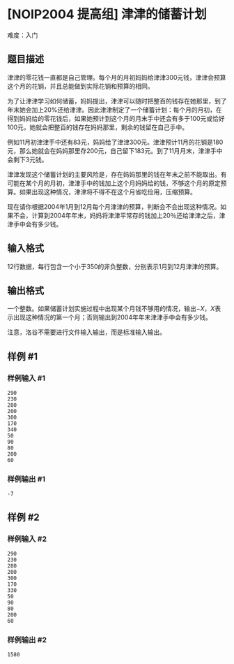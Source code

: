 # [NOIP2004 提高组] 津津的储蓄计划
难度：入门

## 题目描述

津津的零花钱一直都是自己管理。每个月的月初妈妈给津津$300$元钱，津津会预算这个月的花销，并且总能做到实际花销和预算的相同。

为了让津津学习如何储蓄，妈妈提出，津津可以随时把整百的钱存在她那里，到了年末她会加上$20\%$还给津津。因此津津制定了一个储蓄计划：每个月的月初，在得到妈妈给的零花钱后，如果她预计到这个月的月末手中还会有多于$100$元或恰好$100$元，她就会把整百的钱存在妈妈那里，剩余的钱留在自己手中。


例如$11$月初津津手中还有$83$元，妈妈给了津津$300$元。津津预计$11$月的花销是$180$元，那么她就会在妈妈那里存$200$元，自己留下$183$元。到了$11$月月末，津津手中会剩下$3$元钱。


津津发现这个储蓄计划的主要风险是，存在妈妈那里的钱在年末之前不能取出。有可能在某个月的月初，津津手中的钱加上这个月妈妈给的钱，不够这个月的原定预算。如果出现这种情况，津津将不得不在这个月省吃俭用，压缩预算。


现在请你根据2004年1月到12月每个月津津的预算，判断会不会出现这种情况。如果不会，计算到2004年年末，妈妈将津津平常存的钱加上20％还给津津之后，津津手中会有多少钱。

## 输入格式

$12$行数据，每行包含一个小于$350$的非负整数，分别表示$1$月到$12$月津津的预算。

## 输出格式

一个整数。如果储蓄计划实施过程中出现某个月钱不够用的情况，输出$-X$，$X$表示出现这种情况的第一个月；否则输出到$2004$年年末津津手中会有多少钱。

注意，洛谷不需要进行文件输入输出，而是标准输入输出。

## 样例 #1

### 样例输入 #1

```
290
230
280
200
300
170
340
50 
90 
80 
200
60
```

### 样例输出 #1

```
-7
```

## 样例 #2

### 样例输入 #2

```
290 
230 
280 
200 
300 
170 
330 
50 
90 
80 
200 
60
```

### 样例输出 #2

```
1580
```